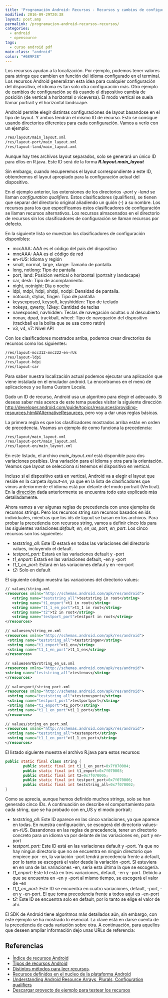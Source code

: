 ```yaml
---
title: 'Programación Android: Recursos - Recursos y cambios de configuración'
modified: 2016-09-29T20:38
layout: post.amp
permalink: /programacion-android-recursos-recursos/
categories:
  - android
  - opensource
tags:
  - curso android pdf
main-class: "android"
color: "#689F38"
---
```


Los recursos ayudan a la localización. Por ejemplo, podemos tener valores para strings que cambien en función del idioma configurado en el terminal. Los recursos Android generalizan esta idea para cualquier configuración del dispositivo, el idioma es tan solo otra configuración más. Otro ejemplo de cambios de configuración se dá cuando el dispositivo cambia de posición (de vertical a horizontal o viceversa). El modo vertical se suela llamar portrait y el horizontal landscape.

Android permite elegir distintas configuraciones de layout basandose en el tipo de layout. Y ambos tendrán el mismo ID de recurso. Esto se consigue usando directorios diferentes para cada configuración. Vamos a verlo con un ejemplo:


<!--ad-->

```bash
/res/layout/main_layout.xml
/res/layout-port/main_layout.xml
/res/layout-land/main_layout.xml
```

Aunque hay tres archivos layout separados, solo se generará un único ID para ellos en R.java. Este ID será de la forma ***R.layout.main_layout***

Sin embargo, cuando recuperemos el layout correspondiente a este ID, obtendremos el layout apropiado para la configuración actual del dispositivo.

En el ejemplo anterior, las extensiones de los directorios *-port* y *-land* se llaman *configuration qualifiers*. Estos clasificadores (qualifiers), se tienen que separar del directorio original añadiendo un guión (-) a su nombre. Los recursos para los que especificamos estos clasificadores de configuración se llaman recursos alternativos. Los recursos almacenados en el directorio de recursos sin los clasificadores de configuración se llaman recursos por defecto.

En la siguiente lista se muestran los clasificadores de configuración disponibles:

  * mccAAA: AAA es el código del pais del dispositivo
  * mncAAA: AAA es el código de red
  * en-rUS: Idioma y región
  * small, normal, large, xlarge: Tamaño de pantalla.
  * long, notlong: Tipo de pantalla
  * port, land: Posicion vertical o horizontal (portrait y landscape)
  * car, desk: Tipo de acomplamiento.
  * night, notnight: Día o noche
  * ldpi, mdpi, hdpi, xhdpi, nodpi: Densidad de pantalla.
  * notouch, stylus, finger: Tipo de pantalla
  * keysexposed, keysoft, keyshidden: Tipo de teclado
  * nokeys, qwerty, 12key: Cantidad de teclas
  * navexposed, navhidden: Teclas de navegación ocultas o al descubierto
  * nonav, dpad, trackball, wheel: Tipo de navegación del dispositivo (trackball es la bolita que se usa como ratón)
  * v3, v4, v7: Nivel API

Con los clasificadores mostrados arriba, podemos crear directorios de recursos como los siguientes:

```bash
/res/layout-mcc312-mnc222-en-rUs
/res/layout-ldpi
/res/layout-hdpi
/res/layout-car
```

Para saber nuestra localización actual podemos ejecutar una aplicación que viene instalada en el emulador android. La encontramos en el menú de aplicaciones y se llama Custom Locale.

<figure>
	<amp-img on="tap:lightbox1" role="button" tabindex="0" layout="responsive" width="485" height="800" src="https://4.bp.blogspot.com/-Q3bB0guwyaU/TrufmiBkv0I/AAAAAAAABjA/kQypC8CXIbU/s800/Screenshot.png"></amp-img>
</figure>

Dado un ID de recurso, Android usa un algoritmo para elegir el adecuado. Si deseas saber más acerca de este tema puedes visitar la siguiente dirección <a target="_blank" href="http://developer.android.com/guide/topics/resources/providing-resources.html#AlternativeResources">http://developer.android.com/guide/topics/resources/providing-resources.html#AlternativeResources</a>, pero voy a dar unas reglas básicas.

La primera regla es que los clasificadores mostrados arriba están en orden de precedencia. Veamos un ejemplo de como funciona la precedencia:

```bash
/res/layout/main_layout.xml
/res/layout-port/main_layout.xml
/res/layout-en/main_layout.xml
```

En este listado, el archivo *main_layout.xml* está disponible para dos variaciones posibles. Una variación para el idioma y otra para la orientación. Veamos que layout se selecciona si tenemos el dispositivo en vertical.

Incluso si el dispositivo está en vertical, Android va a elegir el layout que reside en la carpeta *layout-en*, ya que en la lista de clasificadores que vimos anteriormente el idioma está por delante del modo portrait (Vertical). En la <a target="_blank" href="http://developer.android.com/guide/topics/resources/providing-resources.html#AlternativeResources">dirección</a> dada anteriormente se encuentra todo esto explicado más detalladamente.

Ahora vamos a ver algunas reglas de precedencia con unos ejemplos de recursos strings. Pero los recursos string son recursos basados en ids individuales, mientras que los ids de layout se basan en los archivos. Para probar la precedencia con recursos string, vamos a definir cinco Ids para las siguientes variaciones:*default, en, en\_us, port, en\_port*. Los cinco recursos son los siguientes:

  * *teststring_all:* Este ID estará en todas las variaciones del directorio values, incluyendo el default.
  * *testport_port:* Estará en las variaciones default y -port
  * *t1_enport:* Estará en las variaciones default, -en y -port
  * *t1\_1\_en_port:* Estará en las variaciones defaul y en -en-port
  * *t2:* Solo en default

El siguiente código muestra las variaciones del directorio values:

```xml
// values/string.xml
<resources xmlns="http://schemas.android.com/apk/res/android">
   <string name="teststring_all">teststring in root</string>
   <string name="t1_enport">t1 in root</string>
   <string name="t1_1_en_port">t1_1 in root</string>
   <string name="t2">t2 in root</string>
   <string name="testport_port">testport in root</string>
</resources>
 
// values­en/string_en.xml
<resources xmlns="http://schemas.android.com/apk/res/android">
 <string name="teststring_all">teststring­en</string>
 <string name="t1_enport">t1_en</string>
 <string name="t1_1_en_port">t1_1_en</string>
</resources>
 
// values­en­rUS/string_en_us.xml
<resources xmlns="http://schemas.android.com/apk/res/android">
<string name="teststring_all">test­en­us</string>
</resources>
 
// values­port/string_port.xml
<resources xmlns="http://schemas.android.com/apk/res/android">
 <string name="teststring_all">test­en­us­port</string>
 <string name="testport_port">testport­port</string>
 <string name="t1_enport">t1_port</string>
 <string name="t1_1_en_port">t1_1_port</string>
</resources>
 
// values/string_en_port.xml
<resources xmlns="http://schemas.android.com/apk/res/android">
 <string name="teststring_all">test­en­port</string>
 <string name="t1_1_en_port">t1_1_en_port</string>
</resources>
```

El listado siguiente muestra el archivo R.java para estos recursos:

```java
public static final class string {
        public static final int t1_1_en_port=0x7f070004;
        public static final int t1_enport=0x7f070003;
        public static final int t2=0x7f070005;
        public static final int testport_port=0x7f070006;
        public static final int teststring_all=0x7f070002;
}
```

Como se aprecia, aunque hemos definido muchos strings, solo se han generado cinco IDs. A continuación se describe el comportamiento para cada string, que se ha probado con en_US y el modo portrait:

  * *teststring_all:* Este ID aparece en las cinco variaciones, ya que aparece en todas. En nuestra configuración, se escogerá del directorio values-en-rUS. Basandonos en las reglas de precedencia, tener un directorio concreto para un idioma va por delante de las variaciones en, port y en-port
  * *testport_port:* Este ID está en las variaciones default y -port. Ya que no hay ningún directorio que no se encuentra en ningún directorio que empiece por -en, la variación -port tendrá precedencia frente a default, por lo tanto se escogerá el valor desde la variación -port. SI estuviera en en una de las variaciones -en, sería esta última la que se escogería.
  * *t1_enport:* Este Id está en tres variaciones, default, -en y -port. Debido a que se encuentra en -en y -port al mismo tiempo, se escogerá el valor de -en
  * *t1\_1\_en_port:* Este ID se encuentra en cuatro variaciones, default, -port, -en y -en-port. El que toma precedencia frente a todos aquí es -en-port
  * *t2:* Este ID se encuentra solo en default, por lo tanto se elige el valor de ahí.

El SDK de Android tiene algoritmos más detallados aún, sin embargo, con este ejemplo se ha mostrado lo esencial. La clave está en darse cuenta de la precedencia de cada variación sobre otra. A continuación, para aquellos que deseen ampliar información dejo unas URLs de referencia:

## Referencias

  * <a target="_blank" href="http://developer.android.com/guide/topics/resources/index.html">Índice de recursos Android</a>
  * <a target="_blank" href="http://developer.android.com/guide/topics/resources/available-resources.html">Tipos de recursos Android</a>
  * <a target="_blank" href="http://developer.android.com/reference/android/content/res/Resources.html">Distintos métodos para leer recursos</a>.
  * <a target="_blank" href="http://developer.android.com/reference/android/R.html">Recursos definidos en el nucleo de la plataforma Android</a>
  * <a target="_blank" href="http://androidbook.com/item/3542">Understanding Android Resource Arrays, Plurals, Configuration qualifiers</a>
  * <a target="_blank" href="http://androidbook.com/akc/filestorage/satya/documentfiles/3540/ProAndroid3_Ch04_TestProvider.zip">Descargar proyecto de ejemplo para testear los recursos</a>
